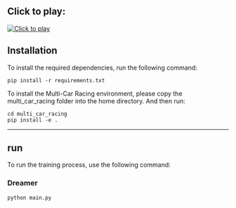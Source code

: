
## Click to play: 
[![Click to play](https://img.youtube.com/vi/v=BzX7KlJQHd0/0.jpg)](https://www.youtube.com/watch?v=BzX7KlJQHd0)



## Installation

To install the required dependencies, run the following command:

```
pip install -r requirements.txt
```
To install the Multi-Car Racing environment, please copy the multi_car_racing folder into the home directory. 
And then run:
```
cd multi_car_racing
pip install -e .
```

<hr/>

## run

To run the training process, use the following command:

### Dreamer
```
python main.py
```

